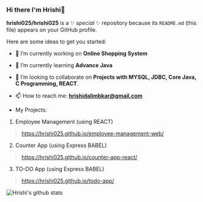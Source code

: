 ### Hi there I'm Hrishi👋

**hrishi025/hrishi025** is a ✨ _special_ ✨ repository because its `README.md` (this file) appears on your GitHub profile.

Here are some ideas to get you started:

- 🔭 I’m currently working on **Online Shopping System**
- 🌱 I’m currently learning **Advance Java**
- 👯 I’m looking to collaborate on **Projects with MYSQL, JDBC, Core Java, C Programming, REACT**.
- 📫 How to reach me: **hrishidalimbkar@gmail.com**

- My Projects:

1. Employee Management (using REACT)
> https://hrishi025.github.io/employee-management-web/

2. Counter App (using Express BABEL)
> https://hrishi025.github.io/counter-app-react/

3. TO-DO App (using Express BABEL)
> https://hrishi025.github.io/todo-app/

![Hrishi's github stats](https://github-readme-stats.vercel.app/api?username=hrishi025&theme=dark&show_icons=true)

